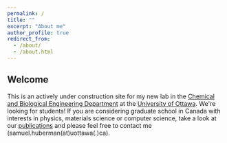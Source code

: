 ```yaml
---
permalink: /
title: ""
excerpt: "About me"
author_profile: true
redirect_from: 
  - /about/
  - /about.html
---
```



Welcome
------
This is an actively under construction site for my new lab in the [Chemical and Biological Engineering Department](https://engineering.uottawa.ca/chemical-and-biological) at the [University of Ottawa](https://www.uottawa.ca/en). We're looking for students! If you are considering graduate school in Canada with interests in physics, materials science or computer science, take a look at our [publications](https://scholar.google.com/citations?user=25uBwAkAAAAJ&hl=en) and please feel free to contact me (samuel.huberman(at)uottawa(.)ca).
